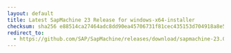 ```yaml
---
layout: default
title: Latest SapMachine 23 Release for windows-x64-installer
checksum: sha256 e88514ca27464adc8dd90ea45706731f81cec435153d704918a8e5c1b49a9483
redirect_to:
  - https://github.com/SAP/SapMachine/releases/download/sapmachine-23.0.1/sapmachine-jdk-23.0.1_windows-x64_bin.msi
---
```

